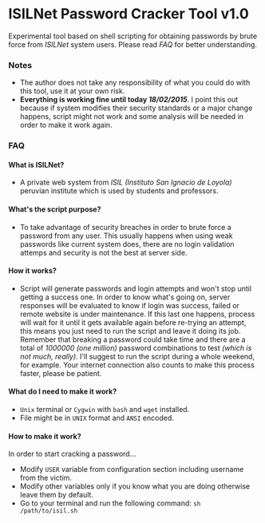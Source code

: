 # ISILNet Password Cracker Tool v1.0
Experimental tool based on shell scripting for obtaining passwords by brute force from *ISILNet* system users. Please read *FAQ* for better understanding.

### Notes
- The author does not take any responsibility of what you could do with this tool, use it at your own risk.
- **Everything is working fine until today *18/02/2015***. I point this out because if system modifies their security standards or a major change happens, script might not work and some analysis will be needed in order to make it work again.

### FAQ

#### What is ISILNet?
- A private web system from *ISIL (Instituto San Ignacio de Loyola)* peruvian institute which is used by students and professors.

#### What's the script purpose?
- To take advantage of security breaches in order to brute force a password from any user. This usually happens when using weak passwords like current system does, there are no login validation attemps and security is not the best at server side.

#### How it works?
- Script will generate passwords and login attempts and won't stop until getting a success one. In order to know what's going on, server responses will be evaluated to know if login was success, failed or remote website is under maintenance. If this last one happens, process will wait for it until it gets available again before re-trying an attempt, this means you just need to run the script and leave it doing its job. Remember that breaking a password could take time and there are a total of *1000000 (one million)* password combinations to test *(which is not much, really)*. I'll suggest to run the script during a whole weekend, for example. Your internet connection also counts to make this process faster, please be patient.

#### What do I need to make it work?
- `Unix` terminal or `Cygwin` with `bash` and `wget` installed.
- File might be in `UNIX` format and `ANSI` encoded.

#### How to make it work?
In order to start cracking a password...

- Modify `USER` variable from configuration section including username from the victim.
- Modify other variables only if you know what you are doing otherwise leave them by default.
- Go to your terminal and run the following command: `sh /path/to/isil.sh`
